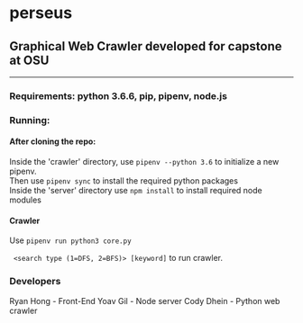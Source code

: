 # perseus
## Graphical Web Crawler developed for capstone at OSU
----------------------------
### Requirements: python 3.6.6, pip, pipenv, node.js
### Running:
#### After cloning the repo:
Inside the 'crawler' directory, use <code>pipenv --python 3.6</code> to initialize a new pipenv. <br/>
Then use <code>pipenv sync</code> to install the required python packages <br/>
Inside the 'server' directory use <code>npm install</code> to install required node modules <br/>

#### Crawler
Use <code>pipenv run python3 core.py <logfile name> <start page url> <search depth> <search type (1=DFS, 2=BFS)> [keyword]</code> to run crawler.

### Developers
Ryan Hong - Front-End
Yoav Gil - Node server
Cody Dhein - Python web crawler
